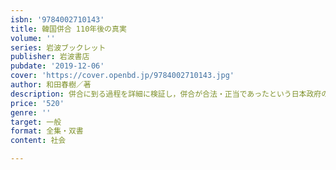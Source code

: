 ```yaml
---
isbn: '9784002710143'
title: 韓国併合 110年後の真実
volume: ''
series: 岩波ブックレット
publisher: 岩波書店
pubdate: '2019-12-06'
cover: 'https://cover.openbd.jp/9784002710143.jpg'
author: 和田春樹／著
description: 併合に到る過程を詳細に検証し，併合が合法・正当であったという日本政府の主張の誤謬を明らかにする．
price: '520'
genre: ''
target: 一般
format: 全集・双書
content: 社会

---
```

